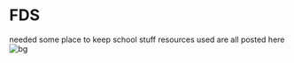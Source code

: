 # FDS
needed some place to keep school stuff
resources used are all posted here
![bg](https://github.com/user-attachments/assets/325b89a1-b29a-4228-bc7a-d139986103b5)
